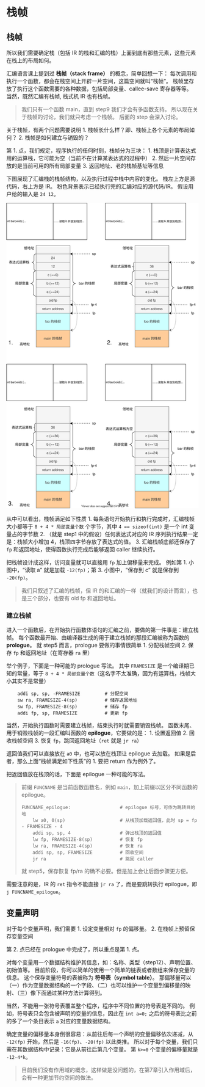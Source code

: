 # 栈帧

## 栈帧

所以我们需要确定栈（包括 IR 的栈和汇编的栈）上面到底有那些元素，这些元素在栈上的布局如何。

汇编语言课上提到过 **栈帧（stack frame）** 的概念，简单回想一下： 每次调用和执行一个函数，都会在栈空间上开辟一片空间，这篇空间就叫“栈帧”。 栈帧里存放了执行这个函数需要的各种数据，包括局部变量、callee-save 寄存器等等。 当然，既然汇编有栈帧, 栈式机 IR 也有栈帧。

> 我们只有一个函数 main，直到 step9 我们才会有多函数支持。 所以现在关于栈帧的讨论，我们就只考虑一个栈帧。 后面的 step 会深入讨论。

关于栈帧，有两个问题需要说明 1. 栈帧长什么样？即、栈帧上各个元素的布局如何？ 2. 栈帧是如何建立与销毁的？

第 1. 点，我们规定，程序执行的任何时刻，栈帧分为三块： 1. 栈顶是计算表达式用的运算栈，它可能为空（当前不在计算某表达式的过程中） 2. 然后一片空间存放的是当前可用的所有局部变量 3. 返回地址、老的栈帧基址等信息

下图展现了汇编栈的栈帧结构，以及执行过程中栈中内容的变化。 栈左上方是源代码，右上方是 IR。 粉色背景表示已经执行完的汇编对应的源代码/IR。 假设用户给的输入是 `24 12`。

![](../../../.gitbook/assets/sf.svg)

从中可以看出，栈帧满足如下性质 1. 每条语句开始执行和执行完成时，汇编栈帧大小都等于 `8 + 4 * 局部变量个数` 个字节，其中 `4 == sizeof(int)` 是一个 int 变量占的字节数 2. （就是 step1 中的假设）任何表达式对应的 IR 序列执行结果一定是：栈帧大小增加 4，栈顶四字节存放了表达式的值。 3. 汇编栈帧底部还保存了 `fp` 和返回地址，使得函数执行完成后能够返回 caller 继续执行。

把栈帧设计成这样，访问变量就可以直接用 `fp` 加上偏移量来完成。 例如第 1. 小图中，“读取 a” 就是加载 `-12(fp)`；第 3. 小图中，“保存到 c” 就是保存到 `-20(fp)`。

> 我们只叙述了汇编的栈帧，但 IR 的和汇编的一样（就我们的设计而言），也是三个部分，也要有 old fp 和返回地址。

### 建立栈帧

进入一个函数后，在开始执行函数体语句的汇编之前，要做的第一件事是：建立栈帧。 每个函数最开始、由编译器生成的用于建立栈帧的那段汇编被称为函数的 **prologue**。 就 step5 而言，prologue 要做的事情很简单 1. 分配栈帧空间 2. 保存 `fp` 和返回地址（在寄存器 `ra` 里）

举个例子，下面是一种可能的 prologue 写法。 其中 `FRAMESIZE` 是一个编译期已知的常量，等于 `8 + 4 * 局部变量个数`（这名字不太准确，因为有运算栈，栈帧大小其实不是常量）

```text
    addi sp, sp, -FRAMESIZE         # 分配空间
    sw ra, FRAMESIZE-4(sp)          # 储存返回地址
    sw fp, FRAMESIZE-8(sp)          # 储存 fp
    addi fp, sp, FRAMESIZE          # 更新 fp
```

当然，开始执行函数时需要建立栈帧，结束执行时就需要销毁栈帧。 函数末尾、用于销毁栈帧的一段汇编叫函数的 **epilogue**，它要做的是： 1. 设置返回值 2. 回收栈帧空间 3. 恢复 `fp`，跳回返回地址（`ret` 就是 `jr ra`）

返回值我们可以直接放在 `a0` 中，也可以放在栈顶让 epilogue 去加载。 如果是后者，那么上面“栈帧满足如下性质”的 1. 要把 return 作为例外了。

把返回值放在栈顶的话，下面是 epilogue 一种可能的写法。

> 前缀 `FUNCNAME` 是当前函数函数名，例如 `main`，加上前缀以区分不同函数的 epilogue。
>
> ```text
> FUNCNAME_epilogue:                  # epilogue 标号，可作为跳转目的地
>     lw a0, 0(sp)                    # 从栈顶加载返回值，此时 sp = fp - FRAMESIZE - 4
>     addi sp, sp, 4                  # 弹出栈顶的返回值
>     lw fp, FRAMESIZE-8(sp)          # 恢复 fp
>     lw ra, FRAMESIZE-4(sp)          # 恢复 ra
>     addi sp, sp, FRAMESIZE          # 回收空间
>     jr ra                           # 跳回 caller
> ```
>
> 就 step5，保存恢复 fp/ra 的确不必要。但是加上会让后面步骤更方便。

需要注意的是，IR 的 `ret` 指令不能直接 `jr ra` 了，而是要跳转执行 epilogue，即 `j FUNCNAME_epilogue`。

## 变量声明

对于每个变量声明，我们需要 1. 设定变量相对 `fp` 的偏移量。 2. 在栈帧上预留保存变量空间

第 2. 点已经在 prologue 中完成了，所以重点是第 1. 点。

对每个变量用一个数据结构维护其信息，如：名称、类型（step12）、声明位置、初始值等。 目前阶段，你可以简单的使用一个简单的链表或者数组来保存变量的信息。 这个保存变量符号的表被称为 **符号表（symbol table）**。 那偏移量可以（一）作为变量数据结构的一个字段、（二）也可以维护一个变量到偏移量的映射、（三）像下面通过某种方法计算得到。

当然，不能用一张符号表覆盖整个程序，程序中不同位置的符号表是不同的。 例如，符号表只会包含被声明的变量的信息，因此在 `int a=0;` 之后的符号表比之前的多了一个条目表示 `a` 对应的变量数据结构。

确定变量的偏移量本身倒很容易：从前往后每一个声明的变量偏移依次递减，从 `-12(fp)` 开始，然后是 `-16(fp)`、`-20(fp)` 以此类推。 所以对于每个变量，我们只需在其数据结构中记录：它是从前往后第几个变量。 第 `k>=0` 个变量的偏移量就是 `-12-4*k`。

> 目前我们没有作用域的概念，这样做是没问题的，在第7章引入作用域后，会有一种更加节约空间的做法。

